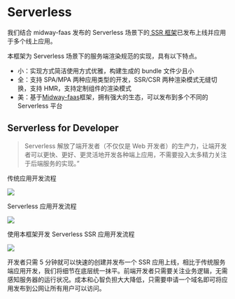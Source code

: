 # Serverless

我们结合 midway-faas 发布的 Serverless 场景下的[ SSR 框架](https://github.com/ykfe/ssr)已发布上线并应用于多个线上应用。

本框架为 Serverless 场景下的服务端渲染规范的实现，具有以下特点。

- 小：实现方式简洁使用方式优雅，构建生成的 bundle 文件少且小
- 全：支持 SPA/MPA 两种应用类型的开发，SSR/CSR 两种渲染模式无缝切换，支持 HMR，支持定制组件的渲染模式
- 美：基于[Midway-faas](http://github.com/midwayjs/midway-faas/)框架，拥有强大的生态，可以发布到多个不同的 Serverless 平台

## Serverless for Developer

> Serverless 解放了端开发者（不仅仅是 Web 开发者）的生产力，让端开发者可以更快、更好、更灵活地开发各种端上应用，不需要投入太多精力关注于后端服务的实现。”

传统应用开发流程

![](https://img.alicdn.com/tfs/TB1CE7FB5_1gK0jSZFqXXcpaXXa-1402-150.png)

Serverless 应用开发流程

![](https://img.alicdn.com/tfs/TB1hZgHB7T2gK0jSZPcXXcKkpXa-1136-174.png)

使用本框架开发 Serverless SSR 应用开发流程

![](https://img.alicdn.com/tfs/TB1wzqpCkP2gK0jSZPxXXacQpXa-1880-256.jpg)

开发者只需 5 分钟就可以快速的创建并发布一个 SSR 应用上线，相比于传统服务端应用开发，我们将细节在底层统一抹平。前端开发者只需要关注业务逻辑，无需感知服务器的运行状况。成本和心智负担大大降低，只需要申请一个域名即可将应用发布到公网让所有用户可以访问。
